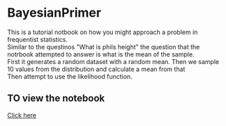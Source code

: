 # BayesianPrimer
This is a tutorial notbook on how you might approach a problem in frequentist statistics. \
Similar to the questinos "What is phils height" the question that the  notrbook attempted to answer is what is the mean of the sample.\
First it generates a random dataset with a random mean. Then we sample 10 values from the distribution and calculate a mean from that\
Then attempt to use the likelihood function.

## TO view the notebook
[Click here](https://nbviewer.org/github/emcarthur123/BayesianPrimer/blob/main/Bayesian_Primer.ipynb)
